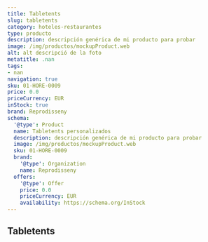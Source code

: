 ```yaml
---
title: Tabletents
slug: tabletents
category: hoteles-restaurantes
type: producto
description: descripción genérica de mi producto para probar
image: /img/productos/mockupProduct.web
alt: alt descripció de la foto
metatitle: .nan
tags:
- nan
navigation: true
sku: 01-HORE-0009
price: 0.0
priceCurrency: EUR
inStock: true
brand: Reprodisseny
schema:
  '@type': Product
  name: Tabletents personalizados
  description: descripción genérica de mi producto para probar
  image: /img/productos/mockupProduct.web
  sku: 01-HORE-0009
  brand:
    '@type': Organization
    name: Reprodisseny
  offers:
    '@type': Offer
    price: 0.0
    priceCurrency: EUR
    availability: https://schema.org/InStock
---
```


## Tabletents

